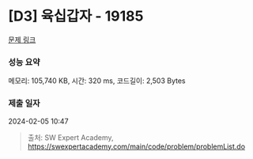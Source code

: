 # [D3] 육십갑자 - 19185 

[문제 링크](https://swexpertacademy.com/main/code/problem/problemDetail.do?contestProbId=AYzIZNkq-v4DFAQ9) 

### 성능 요약

메모리: 105,740 KB, 시간: 320 ms, 코드길이: 2,503 Bytes

### 제출 일자

2024-02-05 10:47



> 출처: SW Expert Academy, https://swexpertacademy.com/main/code/problem/problemList.do